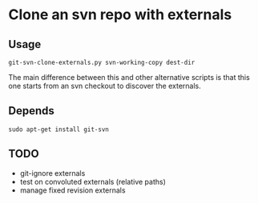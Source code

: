 Clone an svn repo with externals
================================

Usage
-----

`git-svn-clone-externals.py svn-working-copy dest-dir`

The main difference between this and other alternative scripts is that this
one starts from an svn checkout to discover the externals.

Depends
-------

`sudo apt-get install git-svn`


TODO
----

* git-ignore externals
* test on convoluted externals (relative paths)
* manage fixed revision externals
